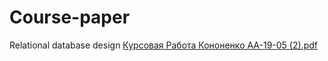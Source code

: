 # Course-paper
Relational database design
[Курсовая Работа Кононенко АА-19-05 (2).pdf](https://github.com/BogdanKononenko/Course-paper/files/7420583/-19-05.2.pdf)
